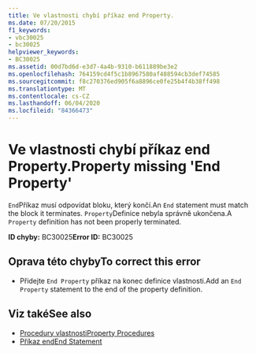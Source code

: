 ```yaml
---
title: Ve vlastnosti chybí příkaz end Property.
ms.date: 07/20/2015
f1_keywords:
- vbc30025
- bc30025
helpviewer_keywords:
- BC30025
ms.assetid: 00d7bd6d-e3d7-4a4b-9310-b611889be3e2
ms.openlocfilehash: 764159cd4f5c1b8967580af488594cb3def74585
ms.sourcegitcommit: f8c270376ed905f6a8896ce0fe25b4f4b38ff498
ms.translationtype: MT
ms.contentlocale: cs-CZ
ms.lasthandoff: 06/04/2020
ms.locfileid: "84366473"
---
```

# <a name="property-missing-end-property"></a><span data-ttu-id="71d4d-102">Ve vlastnosti chybí příkaz end Property.</span><span class="sxs-lookup"><span data-stu-id="71d4d-102">Property missing 'End Property'</span></span>
<span data-ttu-id="71d4d-103">`End`Příkaz musí odpovídat bloku, který končí.</span><span class="sxs-lookup"><span data-stu-id="71d4d-103">An `End` statement must match the block it terminates.</span></span> <span data-ttu-id="71d4d-104">`Property`Definice nebyla správně ukončena.</span><span class="sxs-lookup"><span data-stu-id="71d4d-104">A `Property` definition has not been properly terminated.</span></span>  
  
 <span data-ttu-id="71d4d-105">**ID chyby:** BC30025</span><span class="sxs-lookup"><span data-stu-id="71d4d-105">**Error ID:** BC30025</span></span>  
  
## <a name="to-correct-this-error"></a><span data-ttu-id="71d4d-106">Oprava této chyby</span><span class="sxs-lookup"><span data-stu-id="71d4d-106">To correct this error</span></span>  
  
- <span data-ttu-id="71d4d-107">Přidejte `End Property` příkaz na konec definice vlastnosti.</span><span class="sxs-lookup"><span data-stu-id="71d4d-107">Add an `End Property` statement to the end of the property definition.</span></span>  
  
## <a name="see-also"></a><span data-ttu-id="71d4d-108">Viz také</span><span class="sxs-lookup"><span data-stu-id="71d4d-108">See also</span></span>

- [<span data-ttu-id="71d4d-109">Procedury vlastnosti</span><span class="sxs-lookup"><span data-stu-id="71d4d-109">Property Procedures</span></span>](../programming-guide/language-features/procedures/property-procedures.md)
- [<span data-ttu-id="71d4d-110">Příkaz end</span><span class="sxs-lookup"><span data-stu-id="71d4d-110">End Statement</span></span>](../language-reference/statements/end-statement.md)
